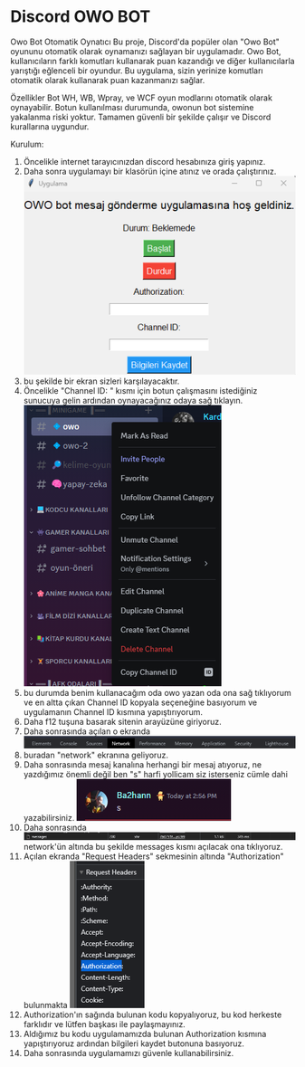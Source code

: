 # Discord OWO BOT
 
Owo Bot Otomatik Oynatıcı
Bu proje, Discord'da popüler olan "Owo Bot" oyununu otomatik olarak oynamanızı sağlayan bir uygulamadır. Owo Bot, kullanıcıların farklı komutları kullanarak puan kazandığı ve diğer kullanıcılarla yarıştığı eğlenceli bir oyundur. Bu uygulama, sizin yerinize komutları otomatik olarak kullanarak puan kazanmanızı sağlar.

Özellikler
Bot WH, WB, Wpray, ve WCF oyun modlarını otomatik olarak oynayabilir.
Botun kullanılması durumunda, owonun bot sistemine yakalanma riski yoktur.
Tamamen güvenli bir şekilde çalışır ve Discord kurallarına uygundur.

Kurulum:

1) Öncelikle internet tarayıcınızdan discord hesabınıza giriş yapınız.
2) Daha sonra uygulamayı bir klasörün içine atınız ve orada çalıştırınız.
![1689076409021](image/README/1689076409021.png)
3) bu şekilde bir ekran sizleri karşılayacaktır.
4) Öncelikle "Channel ID: " kısmı için botun çalışmasını istediğiniz sunucuya gelin ardından oynayacağınız odaya sağ tıklayın.
![1689076471458](image/README/1689076471458.png)
5) bu durumda benim kullanacağım oda owo yazan oda ona sağ tıklıyorum ve en altta çıkan Channel ID kopyala seçeneğine basıyorum ve uygulamanın Channel ID kısmına yapıştırıyorum.
6) Daha f12 tuşuna basarak sitenin arayüzüne giriyoruz.
7) Daha sonrasında açılan o ekranda
![1689076607244](image/README/1689076607244.png)
8) buradan "network" ekranına geliyoruz.
9) Daha sonrasında mesaj kanalına herhangi bir mesaj atıyoruz, ne yazdığımız önemli değil ben "s" harfi yollicam siz isterseniz cümle dahi yazabilirsiniz.
![1689076628208](image/README/1689076628208.png)
10) Daha sonrasında
![1689076638434](image/README/1689076638434.png) network'ün altında bu şekilde messages kısmı açılacak ona tıklıyoruz.
11) Açılan ekranda "Request Headers" sekmesinin altında "Authorization" bulunmakta
![1689076732657](image/README/1689076732657.png)
12) Authorization'ın sağında bulunan kodu kopyalıyoruz, bu kod herkeste farklıdır ve lütfen başkası ile paylaşmayınız.
13) Aldığımız bu kodu uygulamamızda bulunan Authorization kısmına yapıştırıyoruz ardından bilgileri kaydet butonuna basıyoruz. 
20) Daha sonrasında uygulamamızı güvenle kullanabilirsiniz.
